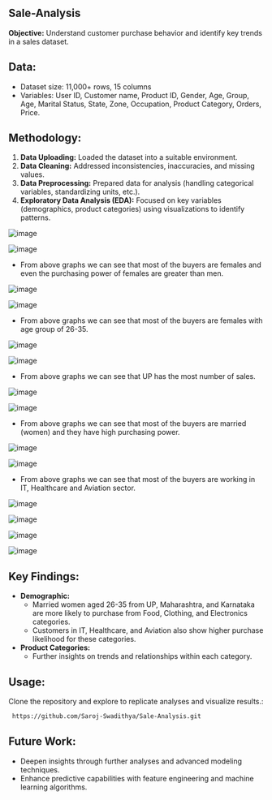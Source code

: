 ## Sale-Analysis
**Objective:** Understand customer purchase behavior and identify key trends in a sales dataset.

## Data:

* Dataset size: 11,000+ rows, 15 columns
* Variables: User ID,	Customer name,	Product ID,	Gender,	Age, Group,	Age,	Marital Status,	State,	Zone,	Occupation,	Product Category,	Orders,	Price.

## Methodology:

1. **Data Uploading:** Loaded the dataset into a suitable environment.
2. **Data Cleaning:** Addressed inconsistencies, inaccuracies, and missing values.
3. **Data Preprocessing:** Prepared data for analysis (handling categorical variables, standardizing units, etc.).
4. **Exploratory Data Analysis (EDA):** Focused on key variables (demographics, product categories) using visualizations to identify patterns.
   
![image](https://github.com/Saroj-Swadithya/Sale-Analysis/assets/131875995/4f758dc8-55f6-4650-9c07-1fb31fb3be2a)

![image](https://github.com/Saroj-Swadithya/Sale-Analysis/assets/131875995/e1a083cb-2408-4c47-aa35-b055f088d0de)

* From above graphs we can see that most of the buyers are females and even the purchasing power of females are greater than men.
  
![image](https://github.com/Saroj-Swadithya/Sale-Analysis/assets/131875995/76dc896a-b92b-450d-ad9b-4a2d90ab5b6e)

![image](https://github.com/Saroj-Swadithya/Sale-Analysis/assets/131875995/1703a498-bd55-4e20-bd94-88ed2b604bfe)

* From above graphs we can see that most of the buyers are females with age group of 26-35.

![image](https://github.com/Saroj-Swadithya/Sale-Analysis/assets/131875995/87e8d447-a611-4129-adf7-2df7b56e2881)

![image](https://github.com/Saroj-Swadithya/Sale-Analysis/assets/131875995/cedb98fc-7597-4b68-bfae-eec85d591ece)

* From above graphs we can see that UP has the most number of sales.

![image](https://github.com/Saroj-Swadithya/Sale-Analysis/assets/131875995/4c264598-14df-4d10-849b-a4a7da499ca8)

![image](https://github.com/Saroj-Swadithya/Sale-Analysis/assets/131875995/4927e5c9-e3a8-4eef-8455-de9eed138ff5)

* From above graphs we can see that most of the buyers are married (women) and they have high purchasing power.

![image](https://github.com/Saroj-Swadithya/Sale-Analysis/assets/131875995/be5e6d2e-bdc0-462b-8fc9-d4188df4e131)

![image](https://github.com/Saroj-Swadithya/Sale-Analysis/assets/131875995/f89f26c4-4733-4475-bb67-3ad965b2e609)

* From above graphs we can see that most of the buyers are working in IT, Healthcare and Aviation sector.

![image](https://github.com/Saroj-Swadithya/Sale-Analysis/assets/131875995/cc2b86ec-ae50-4a92-b5f1-6d475a9e967c)

![image](https://github.com/Saroj-Swadithya/Sale-Analysis/assets/131875995/d4b134d2-5f15-4183-8b83-00ac7b119d61)

![image](https://github.com/Saroj-Swadithya/Sale-Analysis/assets/131875995/0e565ed4-0af4-437b-895a-0e53af5d7141)

![image](https://github.com/Saroj-Swadithya/Sale-Analysis/assets/131875995/82ca5382-3cb5-4e1f-b615-51fe0ddbea45)

## Key Findings:

* **Demographic:**
    * Married women aged 26-35 from UP, Maharashtra, and Karnataka are more likely to purchase from Food, Clothing, and Electronics categories.
    * Customers in IT, Healthcare, and Aviation also show higher purchase likelihood for these categories.
* **Product Categories:**
    * Further insights on trends and relationships within each category.

## Usage:

Clone the repository and explore to replicate analyses and visualize results.:

   ```bash
    https://github.com/Saroj-Swadithya/Sale-Analysis.git
   ```

## Future Work:

* Deepen insights through further analyses and advanced modeling techniques.
* Enhance predictive capabilities with feature engineering and machine learning algorithms.
